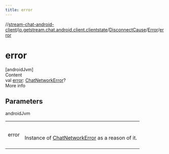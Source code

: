 ```yaml
---
title: error
---
```

//[stream-chat-android-client](../../../../index.md)/[io.getstream.chat.android.client.clientstate](../../index.md)/[DisconnectCause](../index.md)/[Error](index.md)/[error](error.md)



# error  
[androidJvm]  
Content  
val [error](error.md): [ChatNetworkError](../../../io.getstream.chat.android.client.errors/ChatNetworkError/index.md)?  
More info  


## Parameters  
  
androidJvm  
  
| | |
|---|---|
| <a name="io.getstream.chat.android.client.clientstate/DisconnectCause.Error/error/#/PointingToDeclaration/"></a>error| <a name="io.getstream.chat.android.client.clientstate/DisconnectCause.Error/error/#/PointingToDeclaration/"></a><br/><br/>Instance of [ChatNetworkError](../../../io.getstream.chat.android.client.errors/ChatNetworkError/index.md) as a reason of it.<br/><br/>|
  
  



